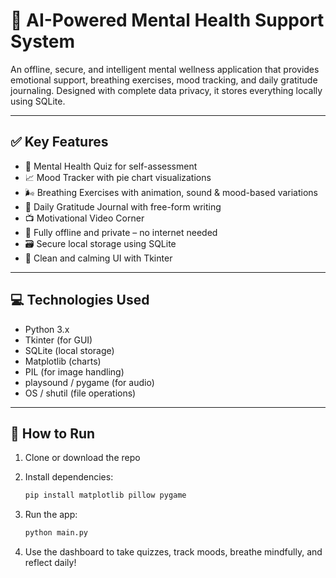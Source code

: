 # 🧠 AI-Powered Mental Health Support System

An offline, secure, and intelligent mental wellness application that provides emotional support, breathing exercises, mood tracking, and daily gratitude journaling. Designed with complete data privacy, it stores everything locally using SQLite.

---

## ✅ Key Features

- 🧪 Mental Health Quiz for self-assessment
- 📈 Mood Tracker with pie chart visualizations
- 🌬 Breathing Exercises with animation, sound & mood-based variations
- 📓 Daily Gratitude Journal with free-form writing
- 📺 Motivational Video Corner
- 🔐 Fully offline and private – no internet needed
- 🗃 Secure local storage using SQLite
- 🎨 Clean and calming UI with Tkinter

---

## 💻 Technologies Used

- Python 3.x  
- Tkinter (for GUI)  
- SQLite (local storage)  
- Matplotlib (charts)  
- PIL (for image handling)  
- playsound / pygame (for audio)  
- OS / shutil (file operations)

---

## 🚀 How to Run

1. Clone or download the repo
     
2. Install dependencies:

   ```bash
   pip install matplotlib pillow pygame

3. Run the app:

   ```bash
   python main.py

4. Use the dashboard to take quizzes, track moods, breathe mindfully, and reflect daily!

   
